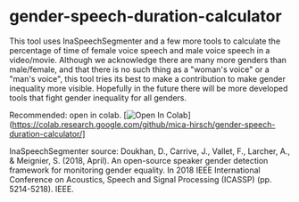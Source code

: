 # gender-speech-duration-calculator
This tool uses InaSpeechSegmenter and a few more tools to calculate the percentage of time of female voice speech and male voice speech in a video/movie.
Although we acknowledge there are many more genders than male/female, and that there is no such thing as a "woman's voice" or a "man's voice", this tool tries its best to make a contribution to make gender inequality more visible. Hopefully in the future there will be more developed tools that fight gender inequality for all genders.

Recommended: open in colab.
[![Open In Colab](https://colab.research.google.com/assets/colab-badge.svg)](https://colab.research.google.com/github/mica-hirsch/gender-speech-duration-calculator/]

InaSpeechSegmenter source: 
Doukhan, D., Carrive, J., Vallet, F., Larcher, A., & Meignier, S. (2018, April). An open-source speaker gender detection framework for monitoring gender equality. In 2018 IEEE International Conference on Acoustics, Speech and Signal Processing (ICASSP) (pp. 5214-5218). IEEE.
